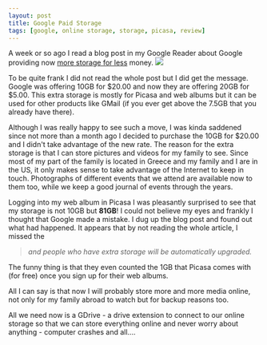 ```yaml
---
layout: post
title: Google Paid Storage
tags: [google, online storage, storage, picasa, review]
---
```


A week or so ago I read a blog post in my Google Reader about Google providing now [more storage for less](http://googleblog.blogspot.com/2009/11/twice-storage-for-quarter-of-price.html) money.
<img class="post-image" src="{{ site.baseurl }}/files/google.png" />

To be quite frank I did not read the whole post but I did get the message. Google was offering 10GB for $20.00 and now they are offering 20GB for $5.00. This extra storage is mostly for Picasa and web albums but it can be used for other products like GMail (if you ever get above the 7.5GB that you already have there).

Although I was really happy to see such a move, I was kinda saddened since not more than a month ago I decided to purchase the 10GB for $20.00 and I didn't take advantage of the new rate. The reason for the extra storage is that I can store pictures and videos for my family to see. Since most of my part of the family is located in Greece and my family and I are in the US, it only makes sense to take advantage of the Internet to keep in touch. Photographs of different events that we attend are available now to them too, while we keep a good journal of events through the years.

Logging into my web album in Picasa I was pleasantly surprised to see that my storage is not 10GB but **81GB**! I could not believe my eyes and frankly I thought that Google made a mistake. I dug up the blog post and found out what had happened. It appears that by not reading the whole article, I missed the

> *and people who have extra storage will be automatically upgraded.*

The funny thing is that they even counted the 1GB that Picasa comes with (for free) once you sign up for their web albums.

All I can say is that now I will probably store more and more media online, not only for my family abroad to watch but for backup reasons too.

All we need now is a GDrive - a drive extension to connect to our online storage so that we can store everything online and never worry about anything - computer crashes and all....
